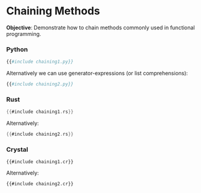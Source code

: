 # Chaining Methods

**Objective**: Demonstrate how to chain methods commonly used in functional programming.

### Python

```python
{{#include chaining1.py}}
```

Alternatively we can use generator-expressions (or list comprehensions):

```python
{{#include chaining2.py}}
```

### Rust

```rust
{{#include chaining1.rs}}
```

Alternatively:

```rust
{{#include chaining2.rs}}
```

### Crystal

```crystal
{{#include chaining1.cr}}
```

Alternatively:

```crystal
{{#include chaining2.cr}}
```
